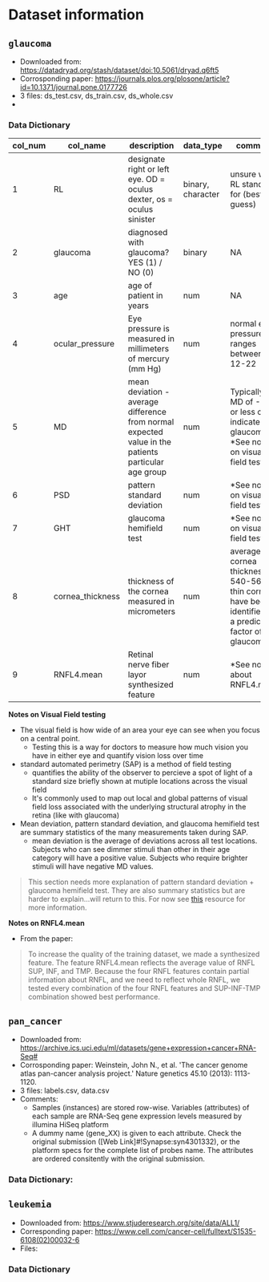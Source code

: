 # Dataset information

## `glaucoma`

- Downloaded from: https://datadryad.org/stash/dataset/doi:10.5061/dryad.q6ft5
- Corrosponding paper: https://journals.plos.org/plosone/article?id=10.1371/journal.pone.0177726
- 3 files: ds_test.csv, ds_train.csv, ds_whole.csv
-

### Data Dictionary

| col_num  |  col_name |  description |  data_type |  comment |
|---|---|---|---|---|
| 1 | RL | designate right or left eye. OD = oculus dexter, os = oculus sinister | binary, character | unsure what RL stands for (best guess) |
| 2 | glaucoma | diagnosed with glaucoma? YES (1) / NO (0) | binary | NA |
| 3 | age | age of patient in years | num | NA |
| 4 | ocular_pressure | Eye pressure is measured in millimeters of mercury (mm Hg) | num | normal eye pressure ranges between 12-22 |
| 5 | MD | mean deviation - average difference from normal expected value in the patients particular age group | num | Typically, an MD of -2.00 or less could indicate glaucoma. *See notes on visual field testing |
| 6 | PSD | pattern standard deviation  | num | *See notes on visual field testing |
| 7 | GHT  | glaucoma hemifield test | num | *See notes on visual field testing |
| 8 | cornea_thickness | thickness of the cornea measured in micrometers | num | average cornea thickness is 540-565, thin corneas have been identified as a predictive factor of glaucoma |
| 9 | RNFL4.mean | Retinal nerve fiber layor synthesized feature | num | *See notes about RNFL4.mean |

**Notes on Visual Field testing**

- The visual field is how wide of an area your eye can see when you focus on a central point.
  - Testing this is a way for doctors to measure how much vision you have in either eye and quantify vision loss over time
- standard automated perimetry (SAP) is a method of field testing
  - quantifies the ability of the observer to percieve a spot of light of a standard size briefly shown at mutiple locations across the visual field
  - It's commonly used to map out local and global patterns of visual field loss associated with the underlying structural atrophy in the retina (like with glaucoma)
- Mean deviation, pattern standard deviation, and glaucoma hemifield test are summary statistics of the many measurements taken during SAP.
  - mean deviation is the average of deviations across all test locations. Subjects who can see dimmer stimuli than other in their age category will have a positive value. Subjects who require brighter stimuli will have negative MD values.

>This section needs more explanation of pattern standard deviation + glaucoma hemifield test. They are also summary statistics but are harder to explain...will return to this. For now see [this](https://eyewiki.aao.org/Standard_Automated_Perimetry#Identifying_Glaucomatous_VF_Loss_on_SAP) resource for more information.

**Notes on RNFL4.mean**

- From the paper:

>To increase the quality of the training dataset, we made a synthesized feature. The feature RNFL4.mean reflects the average value of RNFL SUP, INF, and TMP. Because the four RNFL features contain partial information about RNFL, and we need to reflect whole RNFL, we tested every combination of the four RNFL features and SUP-INF-TMP combination showed best performance.

## `pan_cancer`

- Downloaded from: https://archive.ics.uci.edu/ml/datasets/gene+expression+cancer+RNA-Seq#
- Corrosponding paper: Weinstein, John N., et al. 'The cancer genome atlas pan-cancer analysis project.' Nature genetics 45.10 (2013): 1113-1120.
- 3 files: labels.csv, data.csv
- Comments:
  - Samples (instances) are stored row-wise. Variables (attributes) of each sample are RNA-Seq gene expression levels measured by illumina HiSeq platform
  - A dummy name (gene_XX) is given to each attribute. Check the original submission ([Web Link]#!Synapse:syn4301332), or the platform specs for the complete list of probes name. The attributes are ordered consitently with the original submission.

### Data Dictionary:

## `leukemia`

- Downloaded from: https://www.stjuderesearch.org/site/data/ALL1/
- Corresponding paper: https://www.cell.com/cancer-cell/fulltext/S1535-6108(02)00032-6
- Files:

### Data Dictionary
